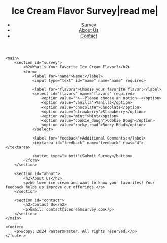 <!DOCTYPE html>
<html lang="en">
<head>
    <meta charset="UTF-8">
    <meta name="viewport" content="width=device-width, initial-scale=1.0">
    <title>Ice Cream Survey</title>
    <link rel="stylesheet" href="styles.css">
</head>
<body>
    <header>
        <h1>Ice Cream Flavor Survey|read me|</h1>
        <nav>
            <ul>
                <li><a href="#survey">Survey</a></li>
                <li><a href="#about">About Us</a></li>
                <li><a href="#contact">Contact</a></li>
            </ul>
        </nav>
    </header>

    <main>
        <section id="survey">
            <h2>What’s Your Favorite Ice Cream Flavor?</h2>
            <form>
                <label for="name">Name:</label>
                <input type="text" id="name" name="name" required>

                <label for="flavors">Choose your favorite flavor:</label>
                <select id="flavors" name="flavors" required>
                    <option value="">--Please choose an option--</option>
                    <option value="vanilla">Vanilla</option>
                    <option value="chocolate">Chocolate</option>
                    <option value="strawberry">Strawberry</option>
                    <option value="mint">Mint</option>
                    <option value="cookie_dough">Cookie Dough</option>
                    <option value="rocky_road">Rocky Road</option>
                </select>

                <label for="feedback">Additional Comments:</label>
                <textarea id="feedback" name="feedback" rows="4"></textarea>

                <button type="submit">Submit Survey</button>
            </form>
        </section>

        <section id="about">
            <h2>About Us</h2>
            <p>We love ice cream and want to know your favorites! Your feedback helps us improve our offerings.</p>
        </section>

        <section id="contact">
            <h2>Contact Us</h2>
            <p>Email: contact@icecreamsurvey.com</p>
        </section>
    </main>

    <footer>
        <p>&copy; 2024 PasterXPaster. All rights reserved.</p>
    </footer>
</body>
</html>
